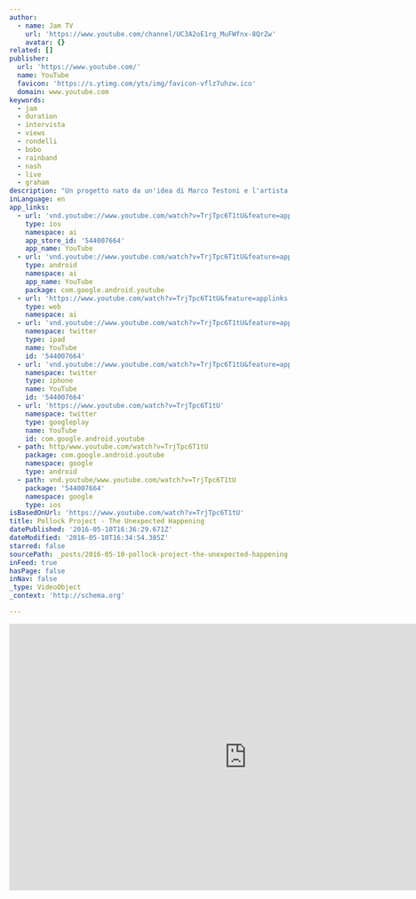 ```yaml
---
author:
  - name: Jam TV
    url: 'https://www.youtube.com/channel/UC3A2oE1rg_MuFWfnx-8QrZw'
    avatar: {}
related: []
publisher:
  url: 'https://www.youtube.com/'
  name: YouTube
  favicon: 'https://s.ytimg.com/yts/img/favicon-vflz7uhzw.ico'
  domain: www.youtube.com
keywords:
  - jam
  - duration
  - intervista
  - views
  - rondelli
  - bobo
  - rainband
  - nash
  - live
  - graham
description: "Un progetto nato da un'idea di Marco Testoni e l'artista visuale Andrea Bigiarini che prevede, in differenti location, 4 eventi simultanei all'insegna della Mobile Art. Un concerto, una mostra, un contest ed un set fotografico"
inLanguage: en
app_links:
  - url: 'vnd.youtube://www.youtube.com/watch?v=TrjTpc6T1tU&feature=applinks'
    type: ios
    namespace: ai
    app_store_id: '544007664'
    app_name: YouTube
  - url: 'vnd.youtube://www.youtube.com/watch?v=TrjTpc6T1tU&feature=applinks'
    type: android
    namespace: ai
    app_name: YouTube
    package: com.google.android.youtube
  - url: 'https://www.youtube.com/watch?v=TrjTpc6T1tU&feature=applinks'
    type: web
    namespace: ai
  - url: 'vnd.youtube://www.youtube.com/watch?v=TrjTpc6T1tU&feature=applinks'
    namespace: twitter
    type: ipad
    name: YouTube
    id: '544007664'
  - url: 'vnd.youtube://www.youtube.com/watch?v=TrjTpc6T1tU&feature=applinks'
    namespace: twitter
    type: iphone
    name: YouTube
    id: '544007664'
  - url: 'https://www.youtube.com/watch?v=TrjTpc6T1tU'
    namespace: twitter
    type: googleplay
    name: YouTube
    id: com.google.android.youtube
  - path: http/www.youtube.com/watch?v=TrjTpc6T1tU
    package: com.google.android.youtube
    namespace: google
    type: android
  - path: vnd.youtube/www.youtube.com/watch?v=TrjTpc6T1tU
    package: '544007664'
    namespace: google
    type: ios
isBasedOnUrl: 'https://www.youtube.com/watch?v=TrjTpc6T1tU'
title: Pollock Project - The Unexpected Happening
datePublished: '2016-05-10T16:36:29.671Z'
dateModified: '2016-05-10T16:34:54.385Z'
starred: false
sourcePath: _posts/2016-05-10-pollock-project-the-unexpected-happening.md
inFeed: true
hasPage: false
inNav: false
_type: VideoObject
_context: 'http://schema.org'

---
```

<iframe src="https://cdn.embedly.com/widgets/media.html?src=https%3A%2F%2Fwww.youtube.com%2Fembed%2FTrjTpc6T1tU%3Ffeature%3Doembed&amp;url=https%3A%2F%2Fwww.youtube.com%2Fwatch%3Fv%3DTrjTpc6T1tU&amp;image=https%3A%2F%2Fi.ytimg.com%2Fvi%2FTrjTpc6T1tU%2Fhqdefault.jpg&amp;key=b7d04c9b404c499eba89ee7072e1c4f7&amp;type=text%2Fhtml&amp;schema=youtube" width="854" height="480" scrolling="no" frameborder="0" allowfullscreen="" style=""></iframe>